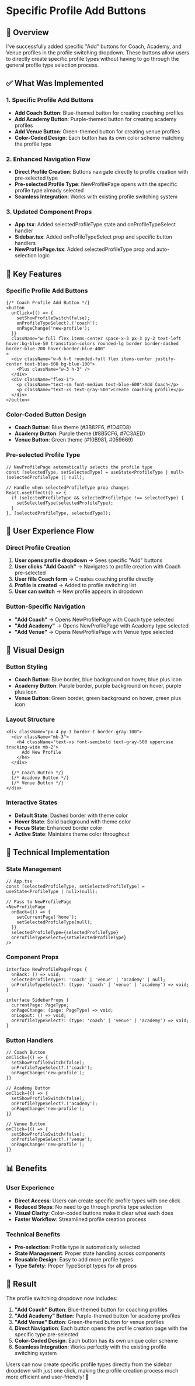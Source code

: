 # Specific Profile Add Buttons

## 🎯 **Overview**

I've successfully added specific "Add" buttons for Coach, Academy, and Venue profiles in the profile switching dropdown. These buttons allow users to directly create specific profile types without having to go through the general profile type selection process.

## ✅ **What Was Implemented**

### 1. **Specific Profile Add Buttons**
- **Add Coach Button**: Blue-themed button for creating coaching profiles
- **Add Academy Button**: Purple-themed button for creating academy profiles  
- **Add Venue Button**: Green-themed button for creating venue profiles
- **Color-Coded Design**: Each button has its own color scheme matching the profile type

### 2. **Enhanced Navigation Flow**
- **Direct Profile Creation**: Buttons navigate directly to profile creation with pre-selected type
- **Pre-selected Profile Type**: NewProfilePage opens with the specific profile type already selected
- **Seamless Integration**: Works with existing profile switching system

### 3. **Updated Component Props**
- **App.tsx**: Added selectedProfileType state and onProfileTypeSelect handler
- **Sidebar.tsx**: Added onProfileTypeSelect prop and specific button handlers
- **NewProfilePage.tsx**: Added selectedProfileType prop and auto-selection logic

## 🚀 **Key Features**

### **Specific Profile Add Buttons**
```tsx
{/* Coach Profile Add Button */}
<button
  onClick={() => {
    setShowProfileSwitch(false);
    onProfileTypeSelect?.('coach');
    onPageChange('new-profile');
  }}
  className="w-full flex items-center space-x-3 px-3 py-2 text-left hover:bg-blue-50 transition-colors rounded-lg border border-dashed border-blue-200 hover:border-blue-400"
>
  <div className="w-6 h-6 rounded-full flex items-center justify-center text-blue-600 bg-blue-100">
    <Plus className="w-3 h-3" />
  </div>
  <div className="flex-1">
    <p className="text-sm font-medium text-blue-600">Add Coach</p>
    <p className="text-xs text-gray-500">Create coaching profile</p>
  </div>
</button>
```

### **Color-Coded Button Design**
- **Coach Button**: Blue theme (#3B82F6, #1D4ED8)
- **Academy Button**: Purple theme (#8B5CF6, #7C3AED)
- **Venue Button**: Green theme (#10B981, #059669)

### **Pre-selected Profile Type**
```tsx
// NewProfilePage automatically selects the profile type
const [selectedType, setSelectedType] = useState<ProfileType | null>(selectedProfileType || null);

// Handle when selectedProfileType prop changes
React.useEffect(() => {
  if (selectedProfileType && selectedProfileType !== selectedType) {
    setSelectedType(selectedProfileType);
  }
}, [selectedProfileType, selectedType]);
```

## 📱 **User Experience Flow**

### **Direct Profile Creation**
1. **User opens profile dropdown** → Sees specific "Add" buttons
2. **User clicks "Add Coach"** → Navigates to profile creation with Coach pre-selected
3. **User fills Coach form** → Creates coaching profile directly
4. **Profile is created** → Added to profile switching list
5. **User can switch** → New profile appears in dropdown

### **Button-Specific Navigation**
- **"Add Coach"** → Opens NewProfilePage with Coach type selected
- **"Add Academy"** → Opens NewProfilePage with Academy type selected
- **"Add Venue"** → Opens NewProfilePage with Venue type selected

## 🎨 **Visual Design**

### **Button Styling**
- **Coach Button**: Blue border, blue background on hover, blue plus icon
- **Academy Button**: Purple border, purple background on hover, purple plus icon
- **Venue Button**: Green border, green background on hover, green plus icon

### **Layout Structure**
```tsx
<div className="px-4 py-3 border-t border-gray-100">
  <div className="mb-3">
    <h4 className="text-xs font-semibold text-gray-500 uppercase tracking-wide mb-2">
      Add New Profile
    </h4>
  </div>
  
  {/* Coach Button */}
  {/* Academy Button */}
  {/* Venue Button */}
</div>
```

### **Interactive States**
- **Default State**: Dashed border with theme color
- **Hover State**: Solid background with theme color
- **Focus State**: Enhanced border color
- **Active State**: Maintains theme color throughout

## 🔧 **Technical Implementation**

### **State Management**
```tsx
// App.tsx
const [selectedProfileType, setSelectedProfileType] = useState<ProfileType | null>(null);

// Pass to NewProfilePage
<NewProfilePage 
  onBack={() => {
    setCurrentPage('home');
    setSelectedProfileType(null);
  }} 
  selectedProfileType={selectedProfileType}
  onProfileTypeSelect={setSelectedProfileType}
/>
```

### **Component Props**
```tsx
interface NewProfilePageProps {
  onBack: () => void;
  selectedProfileType?: 'coach' | 'venue' | 'academy' | null;
  onProfileTypeSelect?: (type: 'coach' | 'venue' | 'academy') => void;
}

interface SidebarProps {
  currentPage: PageType;
  onPageChange: (page: PageType) => void;
  onLogout: () => void;
  onProfileTypeSelect?: (type: 'coach' | 'venue' | 'academy') => void;
}
```

### **Button Handlers**
```tsx
// Coach Button
onClick={() => {
  setShowProfileSwitch(false);
  onProfileTypeSelect?.('coach');
  onPageChange('new-profile');
}}

// Academy Button
onClick={() => {
  setShowProfileSwitch(false);
  onProfileTypeSelect?.('academy');
  onPageChange('new-profile');
}}

// Venue Button
onClick={() => {
  setShowProfileSwitch(false);
  onProfileTypeSelect?.('venue');
  onPageChange('new-profile');
}}
```

## 📊 **Benefits**

### **User Experience**
- **Direct Access**: Users can create specific profile types with one click
- **Reduced Steps**: No need to go through profile type selection
- **Visual Clarity**: Color-coded buttons make it clear what each does
- **Faster Workflow**: Streamlined profile creation process

### **Technical Benefits**
- **Pre-selection**: Profile type is automatically selected
- **State Management**: Proper state handling across components
- **Reusable Design**: Easy to add more profile types
- **Type Safety**: Proper TypeScript types for all props

## 🎉 **Result**

The profile switching dropdown now includes:

1. **"Add Coach" Button**: Blue-themed button for coaching profiles
2. **"Add Academy" Button**: Purple-themed button for academy profiles
3. **"Add Venue" Button**: Green-themed button for venue profiles
4. **Direct Navigation**: Each button opens the profile creation page with the specific type pre-selected
5. **Color-Coded Design**: Each button has its own unique color scheme
6. **Seamless Integration**: Works perfectly with the existing profile switching system

Users can now create specific profile types directly from the sidebar dropdown with just one click, making the profile creation process much more efficient and user-friendly! 🚀
